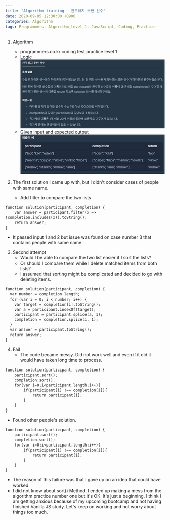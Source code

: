 ```yaml
---
title: "Algorithm training - 완주하지 못한 선수"
date: 2020-09-05 12:30:00 +0900
categories: Algorithm
tags: Programmers, Algorithm_level_1, JavaScript, Coding, Practice
---
```


1. Algorithm

   - programmers.co.kr coding test practice level 1
   - Logic
     ![완주](https://github.com/372dev/372dev.github.io/blob/master/_posts/imgs/programmers_algorithm_01.JPG)
   - Given input and expected output
     ![입출력](https://github.com/372dev/372dev.github.io/blob/master/_posts/imgs/programmers_algorithm_02.JPG)

2. The first solution I came up with, but I didn't consider cases of people with same name.
   - Add filter to compare the two lists

```
function solution(participant, completion) {
    var answer = participant.filter(x => !completion.includes(x)).toString();
    return answer;
}
```

- It passed input 1 and 2 but issue was found on case number 3 that contains people with same name.

3. Second attempt
   - Would I be able to compare the two list easier if I sort the lists?
   - Or should I compare them while I delete matched items from both lists?
   - I assumed that sorting might be complicated and decided to go with deleting items.

```
function solution(participant, completion) {
  var number = completion.length;
  for (var i = 0; i < number; i++) {
    var target = completion[i].toString();
    var a = participant.indexOf(target);
    participant = participant.splice(a, 1);
    completion = completion.splice(i, 1);
  }
  var answer = participant.toString();
  return answer;
}
```

4. Fail
   - The code became messy. Did not work well and even if it did it would have taken long time to process.

```
function solution(participant, completion) {
    participant.sort();
    completion.sort();
    for(var i=0;i<participant.length;i++){
        if(participant[i] !== completion[i]){
            return participant[i];
        }
    }
}
```

- Found other people's solution.

```
function solution(participant, completion) {
    participant.sort();
    completion.sort();
    for(var i=0;i<participant.length;i++){
        if(participant[i] !== completion[i]){
            return participant[i];
        }
    }
}
```

- The reason of this failure was that I gave up on an idea that could have worked.
- I did not know about sort() Method. I ended up making a mess from the algorithm practice number one but it's OK. It's just a beginning. I think I am getting anxious because of my upcoming bootcamp and not having finished Vanilla JS study. Let's keep on working and not worry about things too much.
